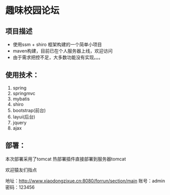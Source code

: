 # 趣味校园论坛

## 项目描述

+ 使用ssm + shiro 框架构建的一个简单小项目
+ maven构建，目前已在个人服务器上线，欢迎访问
+ 由于需求把控不足，大多数功能没有实现。。。

## 使用技术：

1. spring
2. springmvc
3. mybatis
4. shiro
5. bootstrap(前台)
6. layui(后台)
7. jquery
8. ajax

## 部署：

本次部署采用了tomcat 热部署插件直接部署到服务器tomcat

欢迎猿友们指点

地址：http://www.xiaodongzixue.cn:8080/forrun/section/main
账号：admin
密码：123456
